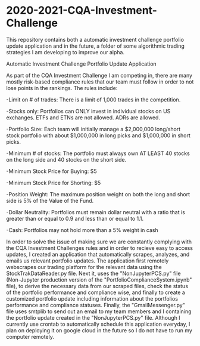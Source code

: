 # 2020-2021-CQA-Investment-Challenge
This repository contains both a automatic investment challenge portfolio update application and in the future, a folder of some algorithmic trading strategies I am developing to improve our alpha. 

Automatic Investment Challenge Portfolio Update Application

As part of the CQA Investment Challenge I am competing in, there are many mostly risk-based compliance rules that our team must follow in order to not lose points in the rankings. The rules include:

-Limit on # of trades: There is a limit of 1,000 trades in the competition.

-Stocks only: Portfolios can ONLY invest in individual stocks on US exchanges. ETFs and
ETNs are not allowed. ADRs are allowed.

-Portfolio Size: Each team will initially manage a $2,000,000 long/short stock portfolio
with about $1,000,000 in long picks and $1,000,000 in short picks.

-Minimum # of stocks: The portfolio must always own AT LEAST 40 stocks on the long
side and 40 stocks on the short side.

-Minimum Stock Price for Buying: $5

-Minimum Stock Price for Shorting: $5

-Position Weight: The maximum position weight on both the long and short side is 5% of
the Value of the Fund. 

-Dollar Neutrality: Portfolios must remain dollar neutral with a ratio that is greater than
or equal to 0.9 and less than or equal to 1.1.

-Cash: Portfolios may not hold more than a 5% weight in cash

In order to solve the issue of making sure we are constantly complying with the CQA Investment Challenges rules and in order to recieve easy to access updates, I created an application that automatically scrapes, analyzes, and emails us relevant portfolio updates. The application first remotely webscrapes our trading platform for the relevant data using the StockTrakDataReader.py file. Next it, uses the "NonJupyterPCS.py" file (Non-Jupyter production version of the "PortfolioComplianceSystem.ipynb" file), to derive the necessary data from our scraped files, check the status of the portfolio performance and compliance wise, and finally to create a customized portfolio update including information about the portfolios performance and compliance statuses. Finally, the "GmailMessenger.py" file uses smtplib to send out an email to my team members and I containing the portfolio update created in the "NonJupyterPCS.py" file. Although I currently use crontab to automatically schedule this application everyday, I plan on deploying it on google cloud in the future so I do not have to run my computer remotely.

